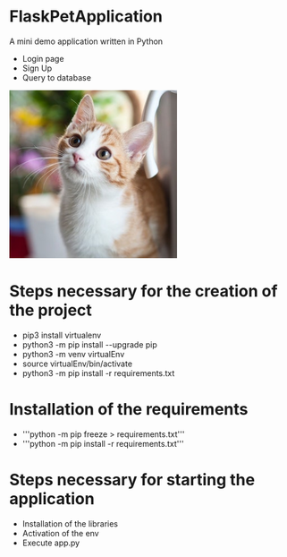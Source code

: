 # FlaskPetApplication

A mini demo application written in Python

- Login page
- Sign Up
- Query to database

![alt text](https://github.com/YannickBihege/FlaskPetApplication/blob/main/1.jpeg?raw=true)

# Steps necessary for the creation of the project

- pip3 install virtualenv
- python3 -m pip install --upgrade pip
- python3 -m venv virtualEnv
- source virtualEnv/bin/activate
- python3 -m pip install -r requirements.txt

# Installation of the requirements

- '''python -m pip freeze > requirements.txt'''
- '''python -m pip install -r requirements.txt'''

# Steps necessary for starting the application

- Installation of the libraries
- Activation of the env
- Execute app.py
